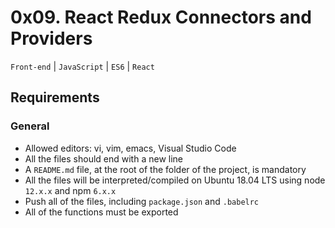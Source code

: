 # 0x09. React Redux Connectors and Providers
```Front-end``` | ```JavaScript``` | ```ES6``` | ```React```
## Requirements
### General
* Allowed editors: vi, vim, emacs, Visual Studio Code
* All the files should end with a new line
* A ```README.md``` file, at the root of the folder of the project, is mandatory
* All the files will be interpreted/compiled on Ubuntu 18.04 LTS using node ```12.x.x``` and npm ```6.x.x```
* Push all of the files, including ```package.json``` and ```.babelrc```
* All of the functions must be exported
